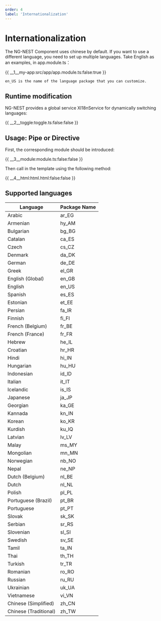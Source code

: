 ```yaml
---
order: 4
label: 'Internationalization'
---
```


# Internationalization

The NG-NEST Component uses chinese by default. If you want to use a different language, you need to set up multiple languages. Take English as an examples, in app.module.ts：

{{ __1\__my-app:src/app/app.module.ts:false:true }}

```info
en_US is the name of the language package that you can customize.
```

## Runtime modification

NG-NEST provides a global service XI18nService for dynamically switching languages:

{{ __2\__toggle:toggle.ts:false:false }}

## Usage: Pipe or Directive

First, the corresponding module should be introduced:

{{ __3\__module:module.ts:false:false }}

Then call in the template using the following method:

{{ __4\__html:html.html:false:false }}

## Supported languages

| Language              | Package Name |
| --------------------- | ------------ |
| Arabic                | ar_EG        |
| Armenian              | hy_AM        |
| Bulgarian             | bg_BG        |
| Catalan               | ca_ES        |
| Czech                 | cs_CZ        |
| Denmark               | da_DK        |
| German                | de_DE        |
| Greek                 | el_GR        |
| English (Global)      | en_GB        |
| English               | en_US        |
| Spanish               | es_ES        |
| Estonian              | et_EE        |
| Persian               | fa_IR        |
| Finnish               | fi_FI        |
| French (Belgium)      | fr_BE        |
| French (France)       | fr_FR        |
| Hebrew                | he_IL        |
| Croatian              | hr_HR        |
| Hindi                 | hi_IN        |
| Hungarian             | hu_HU        |
| Indonesian            | id_ID        |
| Italian               | it_IT        |
| Icelandic             | is_IS        |
| Japanese              | ja_JP        |
| Georgian              | ka_GE        |
| Kannada               | kn_IN        |
| Korean                | ko_KR        |
| Kurdish               | ku_IQ        |
| Latvian               | lv_LV        |
| Malay                 | ms_MY        |
| Mongolian             | mn_MN        |
| Norwegian             | nb_NO        |
| Nepal                 | ne_NP        |
| Dutch (Belgium)       | nl_BE        |
| Dutch                 | nl_NL        |
| Polish                | pl_PL        |
| Portuguese (Brazil)   | pt_BR        |
| Portuguese            | pt_PT        |
| Slovak                | sk_SK        |
| Serbian               | sr_RS        |
| Slovenian             | sl_SI        |
| Swedish               | sv_SE        |
| Tamil                 | ta_IN        |
| Thai                  | th_TH        |
| Turkish               | tr_TR        |
| Romanian              | ro_RO        |
| Russian               | ru_RU        |
| Ukrainian             | uk_UA        |
| Vietnamese            | vi_VN        |
| Chinese (Simplified)  | zh_CN        |
| Chinese (Traditional) | zh_TW        |
